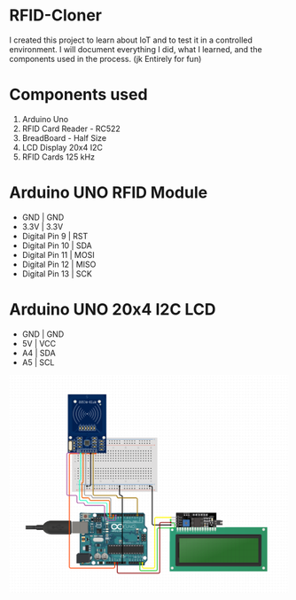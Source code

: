 # RFID-Cloner
I created this project to learn about IoT and to test it in a controlled environment. I will document everything I did, what I learned, and the components used in the process. (jk Entirely for fun)
# Components used
1. Arduino Uno
2. RFID Card Reader - RC522
3. BreadBoard - Half Size
4. LCD Display 20x4 I2C
5. RFID Cards 125 kHz

# Arduino UNO	RFID Module
- GND	| GND
- 3.3V	| 3.3V
- Digital Pin 9	 | RST
- Digital Pin 10 | SDA
- Digital Pin 11 | MOSI
- Digital Pin 12 | MISO
- Digital Pin 13 | SCK

# Arduino UNO	20x4 I2C LCD
- GND	| GND
- 5V	| VCC
- A4	| SDA
- A5  | SCL

![alt text](https://github.com/adityaluthra0987/RFID-Cloner/blob/main/Screenshot%20from%202024-07-15%2011-15-28.png)
